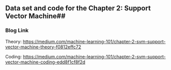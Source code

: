 ## Data set and code for the Chapter 2: Support Vector Machine##

### Blog Link ###

Theory:
https://medium.com/machine-learning-101/chapter-2-svm-support-vector-machine-theory-f0812effc72

Coding:
https://medium.com/machine-learning-101/chapter-2-svm-support-vector-machine-coding-edd8f1cf8f2d
